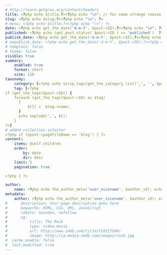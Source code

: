 ```yaml
---
# http://learn.getgrav.org/content/headers
title: <?php echo $title;?><?php echo "\n"; // for some strange reason the newline after the closing tag disappears ?>
slug: <?php echo $slug;?><?php echo "\n"; ?>
# menu: <?php echo $title;?><?php echo "\n"; ?>
date: <?php echo get_the_date('d-m-Y', $post->ID);?><?php echo "\n"; ?>
published: <?php echo (get_post_status( $post->ID ) == 'published')  ? true : false; echo "\n"; ?>
publish_date: <?php echo get_the_date('d-m-Y', $post->ID);?><?php echo "\n"; ?>
# unpublish_date: <?php echo get_the_date('d-m-Y', $post->ID);?><?php echo "\n"; ?>
# template: false
# theme: false
visible: true
summary:
    enabled: true
    format: short
    size: 128
taxonomy:
    category: [<?php echo strip_tags(get_the_category_list(',', '', $post->ID)); ?>]
    tag: [<?php
if (get_the_tags($post->ID)) {
    foreach (get_the_tags($post->ID) as $tag)
      {
          $t[] =  $tag->name;
      }
      echo implode(',', $t);
    }
?>]
# added collection selector
<?php if ($post->pageFileName == 'blog') { ?>
content:
    items: @self.children
    order:
        by: date
        dir: desc
    limit: 5
    pagination: true   

<?php } ?>

author:
    name: <?php echo the_author_meta('user_nicename', $author_id); echo "\n"; ?>
metadata:
    author: <?php echo the_author_meta('user_nicename', $author_id); echo "\n"; ?>
#      description: Your page description goes here
#      keywords: HTML, CSS, XML, JavaScript
#      robots: noindex, nofollow
#      og:
#          title: The Rock
#          type: video.movie
#          url: http://www.imdb.com/title/tt0117500/
#          image: http://ia.media-imdb.com/images/rock.jpg
#  cache_enable: false
#  last_modified: true
---
```


<?php echo $content; ?>